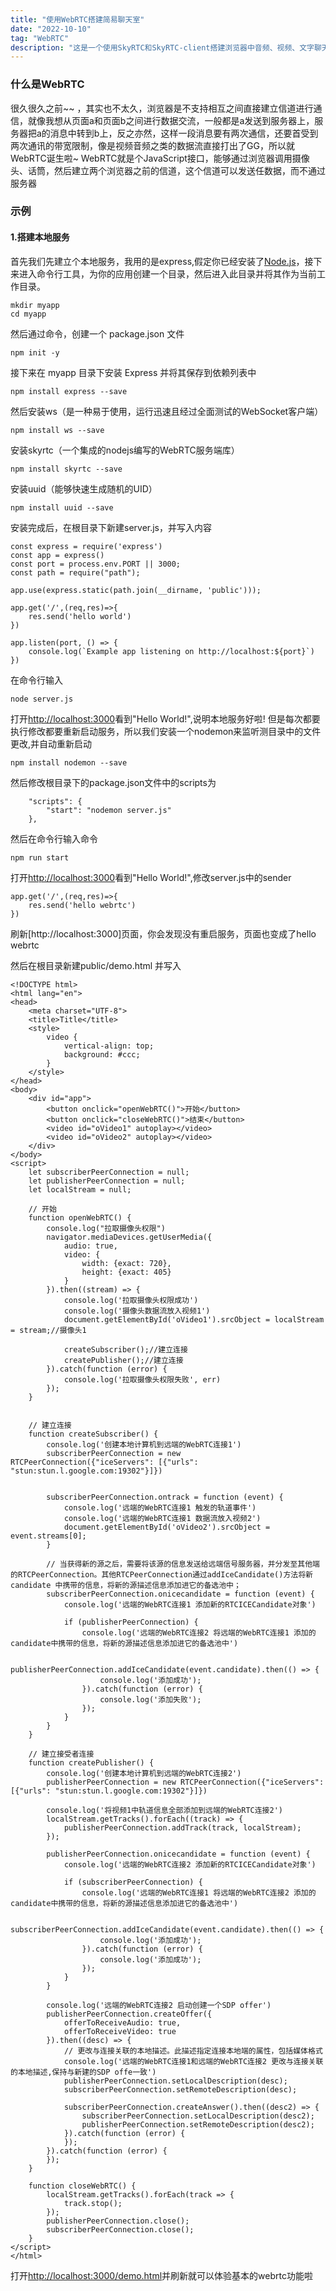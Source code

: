 ```yaml
---
title: "使用WebRTC搭建简易聊天室"
date: "2022-10-10"
tag: "WebRTC"
description: "这是一个使用SkyRTC和SkyRTC-client搭建浏览器中音频、视频、文字聊天室的Demo"
---
```


### 什么是WebRTC

很久很久之前~~
，其实也不太久，浏览器是不支持相互之间直接建立信道进行通信，就像我想从页面a和页面b之间进行数据交流，一般都是a发送到服务器上，服务器把a的消息中转到b上，反之亦然，这样一段消息要有两次通信，还要首受到两次通讯的带宽限制，像是视频音频之类的数据流直接打出了GG，所以就WebRTC诞生啦~
WebRTC就是个JavaScript接口，能够通过浏览器调用摄像头、话筒，然后建立两个浏览器之前的信道，这个信道可以发送任数据，而不通过服务器

### 示例

#### 1.搭建本地服务

首先我们先建立个本地服务，我用的是express,假定你已经安装了[Node.js](https://nodejs.org/en/)，接下来进入命令行工具，为你的应用创建一个目录，然后进入此目录并将其作为当前工作目录。

```
mkdir myapp
cd myapp
```

然后通过命令，创建一个 package.json 文件

```
npm init -y
```

接下来在 myapp 目录下安装 Express 并将其保存到依赖列表中

```
npm install express --save
```

然后安装ws（是一种易于使用，运行迅速且经过全面测试的WebSocket客户端）

```
npm install ws --save
```

安装skyrtc（一个集成的nodejs编写的WebRTC服务端库）

```
npm install skyrtc --save
```

安装uuid（能够快速生成随机的UID）

```
npm install uuid --save
```

安装完成后，在根目录下新建server.js，并写入内容

```
const express = require('express')
const app = express()
const port = process.env.PORT || 3000;
const path = require("path");

app.use(express.static(path.join(__dirname, 'public')));

app.get('/',(req,res)=>{
    res.send('hello world')
})

app.listen(port, () => {
    console.log(`Example app listening on http://localhost:${port}`)
})
```

在命令行输入

```
node server.js
```

打开[http://localhost:3000](http://localhost:3000)看到"Hello World!",说明本地服务好啦!
但是每次都要执行修改都要重新启动服务，所以我们安装一个nodemon来监听测目录中的文件更改,并自动重新启动

```
npm install nodemon --save
```

然后修改根目录下的package.json文件中的scripts为

```
    "scripts": {
        "start": "nodemon server.js"
    },
```

然后在命令行输入命令

```
npm run start
```

打开[http://localhost:3000](http://localhost:3000)看到"Hello World!",修改server.js中的sender

```
app.get('/',(req,res)=>{
    res.send('hello webrtc')
})
```

刷新[http://localhost:3000]页面，你会发现没有重启服务，页面也变成了hello webrtc

然后在根目录新建public/demo.html 并写入

```
<!DOCTYPE html>
<html lang="en">
<head>
    <meta charset="UTF-8">
    <title>Title</title>
    <style>
        video {
            vertical-align: top;
            background: #ccc;
        }
    </style>
</head>
<body>
    <div id="app">
        <button onclick="openWebRTC()">开始</button>
        <button onclick="closeWebRTC()">结束</button>
        <video id="oVideo1" autoplay></video>
        <video id="oVideo2" autoplay></video>
    </div>
</body>
<script>
    let subscriberPeerConnection = null;
    let publisherPeerConnection = null;
    let localStream = null;

    // 开始
    function openWebRTC() {
        console.log("拉取摄像头权限")
        navigator.mediaDevices.getUserMedia({
            audio: true,
            video: {
                width: {exact: 720},
                height: {exact: 405}
            }
        }).then((stream) => {
            console.log('拉取摄像头权限成功')
            console.log('摄像头数据流放入视频1')
            document.getElementById('oVideo1').srcObject = localStream = stream;//摄像头1

            createSubscriber();//建立连接
            createPublisher();//建立连接
        }).catch(function (error) {
            console.log('拉取摄像头权限失败', err)
        });
    }


    // 建立连接
    function createSubscriber() {
        console.log('创建本地计算机到远端的WebRTC连接1')
        subscriberPeerConnection = new RTCPeerConnection({"iceServers": [{"urls": "stun:stun.l.google.com:19302"}]})


        subscriberPeerConnection.ontrack = function (event) {
            console.log('远端的WebRTC连接1 触发的轨道事件')
            console.log('远端的WebRTC连接1 数据流放入视频2')
            document.getElementById('oVideo2').srcObject = event.streams[0];
        }

        // 当获得新的源之后，需要将该源的信息发送给远端信号服务器，并分发至其他端的RTCPeerConnection。其他RTCPeerConnection通过addIceCandidate()方法将新candidate 中携带的信息，将新的源描述信息添加进它的备选池中；
        subscriberPeerConnection.onicecandidate = function (event) {
            console.log('远端的WebRTC连接1 添加新的RTCICECandidate对象')

            if (publisherPeerConnection) {
                console.log('远端的WebRTC连接2 将远端的WebRTC连接1 添加的candidate中携带的信息，将新的源描述信息添加进它的备选池中')

                publisherPeerConnection.addIceCandidate(event.candidate).then(() => {
                    console.log('添加成功');
                }).catch(function (error) {
                    console.log('添加失败');
                });
            }
        }
    }

    // 建立接受者连接
    function createPublisher() {
        console.log('创建本地计算机到远端的WebRTC连接2')
        publisherPeerConnection = new RTCPeerConnection({"iceServers": [{"urls": "stun:stun.l.google.com:19302"}]})

        console.log('将视频1中轨道信息全部添加到远端的WebRTC连接2')
        localStream.getTracks().forEach((track) => {
            publisherPeerConnection.addTrack(track, localStream);
        });

        publisherPeerConnection.onicecandidate = function (event) {
            console.log('远端的WebRTC连接2 添加新的RTCICECandidate对象')

            if (subscriberPeerConnection) {
                console.log('远端的WebRTC连接1 将远端的WebRTC连接2 添加的candidate中携带的信息，将新的源描述信息添加进它的备选池中')

                subscriberPeerConnection.addIceCandidate(event.candidate).then(() => {
                    console.log('添加成功');
                }).catch(function (error) {
                    console.log('添加成功');
                });
            }
        }

        console.log('远端的WebRTC连接2 启动创建一个SDP offer')
        publisherPeerConnection.createOffer({
            offerToReceiveAudio: true,
            offerToReceiveVideo: true
        }).then((desc) => {
            // 更改与连接关联的本地描述。此描述指定连接本地端的属性，包括媒体格式
            console.log('远端的WebRTC连接1和远端的WebRTC连接2 更改与连接关联的本地描述,保持与新建的SDP offe一致')
            publisherPeerConnection.setLocalDescription(desc);
            subscriberPeerConnection.setRemoteDescription(desc);

            subscriberPeerConnection.createAnswer().then((desc2) => {
                subscriberPeerConnection.setLocalDescription(desc2);
                publisherPeerConnection.setRemoteDescription(desc2);
            }).catch(function (error) {
            });
        }).catch(function (error) {
        });
    }

    function closeWebRTC() {
        localStream.getTracks().forEach(track => {
            track.stop();
        });
        publisherPeerConnection.close();
        subscriberPeerConnection.close();
    }
</script>
</html>
```

打开[http://localhost:3000/demo.html](http://localhost:3000/demo.html)并刷新就可以体验基本的webrtc功能啦
